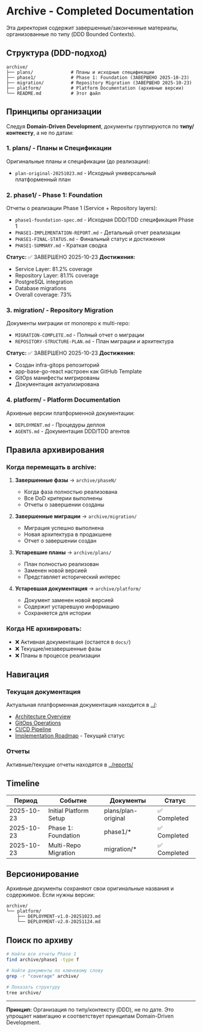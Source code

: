# Archive - Completed Documentation

Эта директория содержит завершенные/законченные материалы, организованные по типу (DDD Bounded Contexts).

## Структура (DDD-подход)

```
archive/
├── plans/              # Планы и исходные спецификации
├── phase1/             # Phase 1: Foundation (ЗАВЕРШЕНО 2025-10-23)
├── migration/          # Repository Migration (ЗАВЕРШЕНО 2025-10-23)
├── platform/           # Platform Documentation (архивные версии)
└── README.md           # Этот файл
```

## Принципы организации

Следуя **Domain-Driven Development**, документы группируются по **типу/контексту**, а не по датам:

### 1. plans/ - Планы и Спецификации
Оригинальные планы и спецификации (до реализации):
- `plan-original-20251023.md` - Исходный универсальный платформенный план

### 2. phase1/ - Phase 1: Foundation
Отчеты о реализации Phase 1 (Service + Repository layers):
- `phase1-foundation-spec.md` - Исходная DDD/TDD спецификация Phase 1
- `PHASE1-IMPLEMENTATION-REPORT.md` - Детальный отчет реализации
- `PHASE1-FINAL-STATUS.md` - Финальный статус и достижения
- `PHASE1-SUMMARY.md` - Краткая сводка

**Статус:** ✅ ЗАВЕРШЕНО 2025-10-23
**Достижения:**
- Service Layer: 81.2% coverage
- Repository Layer: 81.1% coverage
- PostgreSQL integration
- Database migrations
- Overall coverage: 73%

### 3. migration/ - Repository Migration
Документы миграции от monorepo к multi-repo:
- `MIGRATION-COMPLETE.md` - Полный отчет о миграции
- `REPOSITORY-STRUCTURE-PLAN.md` - План миграции и архитектура

**Статус:** ✅ ЗАВЕРШЕНО 2025-10-23
**Достижения:**
- Создан infra-gitops репозиторий
- app-base-go-react настроен как GitHub Template
- GitOps манифесты мигрированы
- Документация актуализирована

### 4. platform/ - Platform Documentation
Архивные версии платформенной документации:
- `DEPLOYMENT.md` - Процедуры деплоя
- `AGENTS.md` - Документация DDD/TDD агентов

## Правила архивирования

### Когда перемещать в archive:

1. **Завершенные фазы** → `archive/phaseN/`
   - Когда фаза полностью реализована
   - Все DoD критерии выполнены
   - Отчеты о завершении созданы

2. **Завершенные миграции** → `archive/migration/`
   - Миграция успешно выполнена
   - Новая архитектура в продакшене
   - Отчет о завершении создан

3. **Устаревшие планы** → `archive/plans/`
   - План полностью реализован
   - Заменен новой версией
   - Представляет исторический интерес

4. **Устаревшая документация** → `archive/platform/`
   - Документ заменен новой версией
   - Содержит устаревшую информацию
   - Сохраняется для истории

### Когда НЕ архивировать:

- ❌ Активная документация (остается в `docs/`)
- ❌ Текущие/незавершенные фазы
- ❌ Планы в процессе реализации

## Навигация

### Текущая документация
Актуальная платформенная документация находится в [../](../):
- [Architecture Overview](../architecture-overview.md)
- [GitOps Operations](../gitops-operations.md)
- [CI/CD Pipeline](../ci-cd-pipeline.md)
- [Implementation Roadmap](../implementation-roadmap.md) - Текущий статус

### Отчеты
Активные/текущие отчеты находятся в [../reports/](../reports/)

## Timeline

| Период | Событие | Документы | Статус |
|--------|---------|-----------|--------|
| 2025-10-23 | Initial Platform Setup | plans/plan-original | ✅ Completed |
| 2025-10-23 | Phase 1: Foundation | phase1/* | ✅ Completed |
| 2025-10-23 | Multi-Repo Migration | migration/* | ✅ Completed |

## Версионирование

Архивные документы сохраняют свои оригинальные названия и содержимое.
Если нужны версии:
```
archive/
└── platform/
    ├── DEPLOYMENT-v1.0-20251023.md
    └── DEPLOYMENT-v2.0-20251124.md
```

## Поиск по архиву

```bash
# Найти все отчеты Phase 1
find archive/phase1 -type f

# Найти документы по ключевому слову
grep -r "coverage" archive/

# Показать структуру
tree archive/
```

---

**Принцип:** Организация по типу/контексту (DDD), не по дате. Это упрощает навигацию и соответствует принципам Domain-Driven Development.
